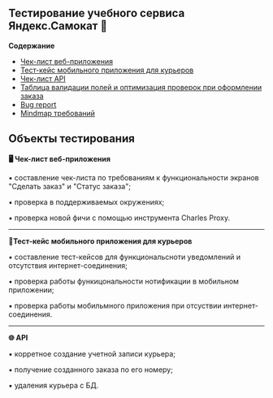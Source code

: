 ## Тестирование учебного сервиса Яндекс.Самокат &#128756;

**Содержание**
- [Чек-лист веб-приложения](https://github.com/DianaRazyapova/Yandex.Samokat/blob/9b4d9eceb72a6e76187e3c1f9133c742d5b140df/%D0%A7%D0%B5%D0%BA-%D0%BB%D0%B8%D1%81%D1%82%20%D0%B2%D0%B5%D0%B1-%D0%BF%D1%80%D0%B8%D0%BB%D0%BE%D0%B6%D0%B5%D0%BD%D0%B8%D1%8F%20%D0%AF%D0%BD%D0%B4%D0%B5%D0%BA%D1%81.%D0%A1%D0%B0%D0%BC%D0%BE%D0%BA%D0%B0%D1%82.xlsx)
- [Тест-кейс мобильного приложения для курьеров]()
- [Чек-лист API]()
- [Таблица валидации полей и оптимизация проверок при оформлении заказа](https://github.com/DianaRazyapova/Yandex.Samokat/blob/b0cca285c3889f5a5e9b1afb7d38e53e557a9a4f/%D0%A2%D0%B0%D0%B1%D0%BB%D0%B8%D1%86%D0%B0%20%D0%B2%D0%B0%D0%BB%D0%B8%D0%B4%D0%B0%D1%86%D0%B8%D0%B8.xlsx)
- [Bug report]()
- [Mindmap требований](Mindmap.xmind)


## Объекты тестирования

**&#128421; Чек-лист веб-приложения**

&#9642; cоставление чек-листа по требованиям к функциональности экранов "Сделать заказ" и "Статус заказа";

&#9642; проверка в поддерживаемых окружениях;

&#9642; проверка новой фичи с помощью инструмента Charles Proxy.
___

**&#128241;Тест-кейс мобильного приложения для курьеров**

&#9642; составление тест-кейсов для функциональсноти уведомлений и отсутствия интернет-соединения;

&#9642; проверка работы функицональности нотификации в мобильном приложении;

&#9642; проверка работы мобильмного приложения при отсуствии интернет-соединения.

___
**&#127760; API**

&#9642; корретное создание учетной записи курьера;

&#9642; получение созданного заказа по его номеру;

&#9642; удаления курьера с БД.
